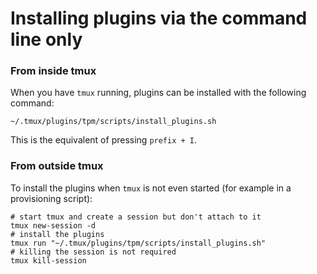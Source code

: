 # Installing plugins via the command line only

### From inside tmux

When you have `tmux` running, plugins can be installed with the following command:

    ~/.tmux/plugins/tpm/scripts/install_plugins.sh

This is the equivalent of pressing `prefix + I`.

### From outside tmux

To install the plugins when `tmux` is not even started (for example in a provisioning script):

    # start tmux and create a session but don't attach to it
    tmux new-session -d
    # install the plugins
    tmux run "~/.tmux/plugins/tpm/scripts/install_plugins.sh"
    # killing the session is not required
    tmux kill-session
